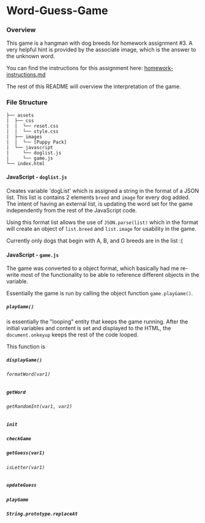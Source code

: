 # Word-Guess-Game

### Overview

This game is a hangman with dog breeds for homework assignment #3. A very helpful hint is provided by the associate image, which is the answer to the unknown word.

You can find the instructions for this assignment here: [homework-instructions.md][]

The rest of this README will overview the interpretation of the game.

[homework-instructions.md]: https://github.com/ekeoid/Word-Guess-Game/blob/master/homework-instructions.md

### File Structure

```
├── assets
|  ├── css
|  |  └── reset.css
|  |  └── style.css
|  ├── images
|  |  └── [Puppy Pack]
|  └── javascript
|     └── doglist.js
|     └── game.js
└── index.html
```

#### JavaScript - `doglist.js`

Creates variable 'dogList' which is assigned a string in the format of a JSON list. This list is contains 2 elements `breed` and `image` for every dog added. The intent of having an external list, is updating the word set for the game independently from the rest of the JavaScript code.

Using this format list allows the use of `JSON.parse(list)` which in the format will create an object of `list.breed` and `list.image` for usability in the game.

Currently only dogs that begin with A, B, and G breeds are in the list :(


#### JavaScript - `game.js`

The game was converted to a object format, which basically had me re-write most of the functionality to be able to reference different objects in the variable.

Essentially the game is run by calling the object function `game.playGame()`. 

##### `playGame()`
is essentially the "looping" entity that keeps the game running. After the initial variables and content is set and displayed to the HTML, the `document.onkeyup` keeps the rest of the code looped. 

This function is  



##### `displayGame()`

###### `formatWord(var1)`

##### `getWord`

###### `getRandomInt(var1, var2)`

##### `init`

##### `checkGame`

##### `getGuess(var1)`

###### `isLetter(var1)`

##### `updateGuess`

##### `playGame`

##### `String.prototype.replaceAt`
